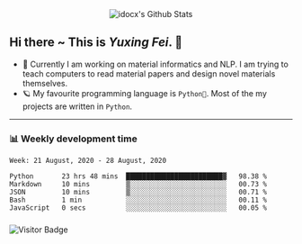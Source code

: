 <div align="center">
    <img align="center" src="https://github-readme-stats.vercel.app/api?username=idocx&show_icons=true&hide_border=true" alt="idocx's Github Stats"></img>
</div>

## Hi there ~ This is *Yuxing Fei*. ‍👋

- 🚀 Currently I am working on material informatics and NLP. I am trying to teach computers to read material papers and design novel materials themselves.
- 🪐 My favourite programming language is `Python🐍`. Most of the my projects are written in `Python`.

---

### 📊 Weekly development time
<!--START_SECTION:waka-->
```text
Week: 21 August, 2020 - 28 August, 2020

Python       23 hrs 48 mins  ████████████████████████▓   98.38 % 
Markdown     10 mins         ▒░░░░░░░░░░░░░░░░░░░░░░░░   00.73 % 
JSON         10 mins         ▒░░░░░░░░░░░░░░░░░░░░░░░░   00.71 % 
Bash         1 min           ░░░░░░░░░░░░░░░░░░░░░░░░░   00.11 % 
JavaScript   0 secs          ░░░░░░░░░░░░░░░░░░░░░░░░░   00.05 % 
```
<!--END_SECTION:waka-->

### 

![Visitor Badge](https://visitor-badge.laobi.icu/badge?page_id=idocx.idocx)
